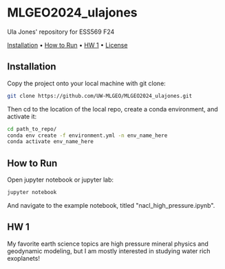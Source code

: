 # MLGEO2024_ulajones
Ula Jones' repository for ESS569 F24

[Installation](#installation) •
[How to Run](#how-to-run) •
[HW 1](#hw-1) •
[License](#license)
</div>

## Installation

Copy the project onto your local machine with git clone:

```bash
git clone https://github.com/UW-MLGEO/MLGEO2024_ulajones.git
```
Then cd to the location of the local repo, create a conda environment, and activate it:
```bash
cd path_to_repo/
conda env create -f environment.yml -n env_name_here
conda activate env_name_here
```

## How to Run

Open jupyter notebook or jupyter lab:
```bash
jupyter notebook
```
And navigate to the example notebook, titled "nacl_high_pressure.ipynb".


## HW 1
My favorite earth science topics are high pressure mineral physics and geodynamic modeling, but I am mostly interested in studying water rich exoplanets! 


